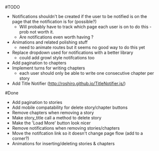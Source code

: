 #TODO

- Notifications shouldn't be created if the user to be notified is on the page that the notification is for (possible?)
    - Will probably have to track which page each user is on to do this - prob not worth it.
    - Are notifications even worth having ?
- Animations and related polishing stuff
    - need to animate routes but it seems no good way to do this yet 
- Replace dropdown used for notifications with a better library
    - could add growl style notifcations too
- Add pagination to chapters
- Implement turns for writing chapters
    - each user should only be able to write one consecutive chapter per story
- Add Title Notifier (http://roshiro.github.io/TitleNotifier.js/)

#Done
- Add pagination to stories
- Add mobile compatability for delete story/chapter buttons
- Remove chapters when removing a story
- Make story_title call a method to delete story
- Make the 'Load More' button look nicer
- Remove notifications when removing stories/chapters
- Move the notifcation link so it doesn't change page flow (add to a corner?)
- Animations for inserting/deleting stories & chapters
